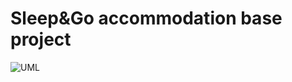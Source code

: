 # Sleep&Go accommodation base project
![UML](https://i.gyazo.com/08f75ee3a4c17a6d66d171e7292905e3.png)
